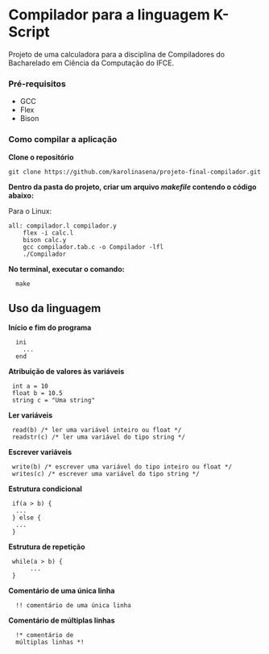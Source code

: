 # Compilador para a linguagem K-Script
Projeto de uma calculadora para a disciplina de Compiladores do Bacharelado em Ciência da Computação do IFCE.

### Pré-requisitos
- GCC
- Flex
- Bison

### Como compilar a aplicação

**Clone o repositório**

```
git clone https://github.com/karolinasena/projeto-final-compilador.git
```

 **Dentro da pasta do projeto, criar um arquivo *makefile* contendo o código abaixo:**
 
 Para o Linux:
```
all: compilador.l compilador.y
	flex -i calc.l
	bison calc.y
	gcc compilador.tab.c -o Compilador -lfl
	./Compilador
 ```
**No terminal, executar o comando:**

```
  make
```

## Uso da linguagem

**Início e fim do programa**
```
  ini
    ...
  end 
```

**Atribuição de valores às variáveis**
```
 int a = 10
 float b = 10.5
 string c = "Uma string"
```

**Ler variáveis**
```
 read(b) /* ler uma variável inteiro ou float */
 readstr(c) /* ler uma variável do tipo string */
```

**Escrever variáveis**
```
 write(b) /* escrever uma variável do tipo inteiro ou float */
 writes(c) /* escrever uma variável do tipo string */
```

**Estrutura condicional**
```
 if(a > b) {
  ...
 } else {
  ...
 }
```

**Estrutura de repetição**
```
 while(a > b) {  
      ...
 }
```

**Comentário de uma única linha**
```
  !! comentário de uma única linha
```

**Comentário de múltiplas linhas**
```
  !* comentário de
  múltiplas linhas *!
```
